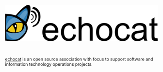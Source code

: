 <a href="https://echocat.org">
  <picture>
    <source media="(prefers-color-scheme: dark)" srcset="/profile/logo_theme_dark.svg">
    <source media="(prefers-color-scheme: light)" srcset="/profile/logo_theme_light.svg">
    <img alt="An illustration of sound waves emitted by a cat" src="/profile/logo_theme_light.svg">
  </picture>
</a>

<br><br>
[echocat](https://echocat.org) is an open source association with focus to support software and information technology operations projects.
